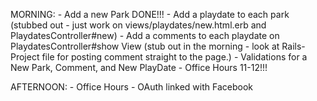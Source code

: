 MORNING:
    - Add a new Park DONE!!!
    - Add a playdate to each park (stubbed out - just work on views/playdates/new.html.erb and PlaydatesController#new)
    - Add a comments to each playdate on PlaydatesController#show View (stub out in the morning - look at Rails-Project file for posting comment straight to the page.)
    - Validations for a New Park, Comment, and New PlayDate 
    - Office Hours  11-12!!!

AFTERNOON:
    - Office Hours
    - OAuth linked with Facebook